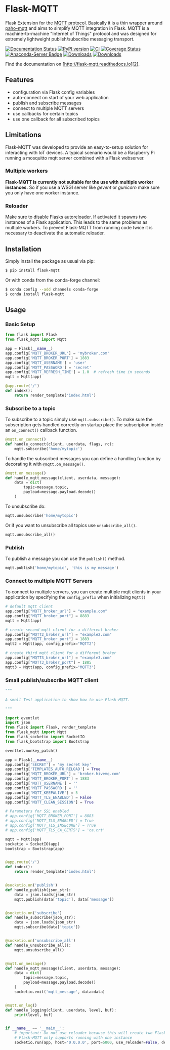 # Flask-MQTT

Flask Extension for the [MQTT protocol][1]. Basically it is a thin wrapper
around [paho-mqtt][0] and aims to simplify MQTT integration in Flask. MQTT is a
machine-to-machine "Internet of Things" protocol and was designed for extremely
lightweight publish/subscribe messaging transport.

[![Documentation Status](https://readthedocs.org/projects/flask-mqtt/badge/?version=latest)](http://flask-mqtt.readthedocs.io/en/latest/?badge=latest)
[![PyPI version](https://badge.fury.io/py/Flask-MQTT.svg)](https://badge.fury.io/py/Flask-MQTT)
[![CI](https://github.com/stlehmann/Flask-MQTT/actions/workflows/ci.yml/badge.svg)](https://github.com/stlehmann/Flask-MQTT/actions/workflows/ci.yml)
[![Coverage Status](https://coveralls.io/repos/github/stlehmann/Flask-MQTT/badge.svg?branch=master)](https://coveralls.io/github/stlehmann/Flask-MQTT?branch=master)
[![Anaconda-Server Badge](https://anaconda.org/conda-forge/flask-mqtt/badges/installer/conda.svg)](https://conda.anaconda.org/conda-forge)
[![Downloads](https://pepy.tech/badge/flask-mqtt)](https://pepy.tech/project/flask-mqtt)
[![Downloads](https://pepy.tech/badge/flask-mqtt/week)](https://pepy.tech/project/flask-mqtt/week)

Find the documentation on [http://flask-mqtt.readthedocs.io][2].

## Features

* configuration via Flask config variables
* auto-connect on start of your web application
* publish and subscribe messages
* connect to multiple MQTT servers
* use callbacks for certain topics
* use one callback for all subscribed topics

## Limitations

Flask-MQTT was developed to provide an easy-to-setup solution for interacting
with IoT devices. A typical scenario would be a Raspberry Pi running a
mosquitto mqtt server combined with a Flask webserver.

### Multiple workers

**Flask-MQTT is currently not suitable for the use with multiple worker
instances.** So if you use a WSGI server like *gevent* or *gunicorn* make sure
you only have one worker instance.

### Reloader

Make sure to disable Flasks autoreloader. If activated it spawns two
instances of a Flask application. This leads to the same problems as multiple
workers. To prevent Flask-MQTT from running code twice it is necessary to
deactivate the automatic reloader.

## Installation

Simply install the package as usual via pip:

```bash
$ pip install flask-mqtt
```

Or with conda from the conda-forge channel:

```bash
$ conda config --add channels conda-forge
$ conda install flask-mqtt
```

## Usage

### Basic Setup

```python
from flask import Flask
from flask_mqtt import Mqtt

app = Flask(__name__)
app.config['MQTT_BROKER_URL'] = 'mybroker.com'
app.config['MQTT_BROKER_PORT'] = 1883
app.config['MQTT_USERNAME'] = 'user'
app.config['MQTT_PASSWORD'] = 'secret'
app.config['MQTT_REFRESH_TIME'] = 1.0  # refresh time in seconds
mqtt = Mqtt(app)

@app.route('/')
def index():
    return render_template('index.html')

```

### Subscribe to a topic

To subscribe to a topic simply use `mqtt.subscribe()`. To make sure the
subscription gets handled correctly on startup place the subscription inside
an `on_connect()` callback function.

```python
@mqtt.on_connect()
def handle_connect(client, userdata, flags, rc):
    mqtt.subscribe('home/mytopic')
```

To handle the subscribed messages you can define a handling function by
decorating it with `@mqtt.on_message()`.

```python
@mqtt.on_message()
def handle_mqtt_message(client, userdata, message):
    data = dict(
        topic=message.topic,
        payload=message.payload.decode()
    )
```

To unsubscribe do:

```python
mqtt.unsubscribe('home/mytopic')
```

Or if you want to unsubscribe all topics use `unsubscribe_all()`.

```python
mqtt.unsubscribe_all()
```

### Publish

To publish a message you can use the `publish()` method.

```python
mqtt.publish('home/mytopic', 'this is my message')
```

### Connect to multiple MQTT Servers

To connect to multiple servers, you can create multiple mqtt clients in your application by specifying the ```config_prefix``` when initializing ```Mqtt()```

```python
# default mqtt client
app.config["MQTT_broker_url"] = "example.com"
app.config["MQTT_broker_port"] = 8883
mqtt = Mqtt(app)

# create second mqtt client for a different broker 
app.config["MQTT2_broker_url"] = "example2.com"
app.config["MQTT_broker_port"] = 1883
mqtt2 = Mqtt(app, config_prefix="MQTT2")

# create third mqtt client for a different broker 
app.config["MQTT3_broker_url"] = "example3.com"
app.config["MQTT3_broker_port"] = 1885
mqtt3 = Mqtt(app, config_prefix="MQTT3")
```

### Small publish/subscribe MQTT client

```python
"""

A small Test application to show how to use Flask-MQTT.

"""

import eventlet
import json
from flask import Flask, render_template
from flask_mqtt import Mqtt
from flask_socketio import SocketIO
from flask_bootstrap import Bootstrap

eventlet.monkey_patch()

app = Flask(__name__)
app.config['SECRET'] = 'my secret key'
app.config['TEMPLATES_AUTO_RELOAD'] = True
app.config['MQTT_BROKER_URL'] = 'broker.hivemq.com'
app.config['MQTT_BROKER_PORT'] = 1883
app.config['MQTT_USERNAME'] = ''
app.config['MQTT_PASSWORD'] = ''
app.config['MQTT_KEEPALIVE'] = 5
app.config['MQTT_TLS_ENABLED'] = False
app.config['MQTT_CLEAN_SESSION'] = True

# Parameters for SSL enabled
# app.config['MQTT_BROKER_PORT'] = 8883
# app.config['MQTT_TLS_ENABLED'] = True
# app.config['MQTT_TLS_INSECURE'] = True
# app.config['MQTT_TLS_CA_CERTS'] = 'ca.crt'

mqtt = Mqtt(app)
socketio = SocketIO(app)
bootstrap = Bootstrap(app)


@app.route('/')
def index():
    return render_template('index.html')


@socketio.on('publish')
def handle_publish(json_str):
    data = json.loads(json_str)
    mqtt.publish(data['topic'], data['message'])


@socketio.on('subscribe')
def handle_subscribe(json_str):
    data = json.loads(json_str)
    mqtt.subscribe(data['topic'])


@socketio.on('unsubscribe_all')
def handle_unsubscribe_all():
    mqtt.unsubscribe_all()


@mqtt.on_message()
def handle_mqtt_message(client, userdata, message):
    data = dict(
        topic=message.topic,
        payload=message.payload.decode()
    )
    socketio.emit('mqtt_message', data=data)


@mqtt.on_log()
def handle_logging(client, userdata, level, buf):
    print(level, buf)


if __name__ == '__main__':
    # important: Do not use reloader because this will create two Flask instances.
    # Flask-MQTT only supports running with one instance
    socketio.run(app, host='0.0.0.0', port=5000, use_reloader=False, debug=False)

```

[0]: https://github.com/eclipse/paho.mqtt.python
[1]: http://mqtt.org/
[2]: http://flask-mqtt.readthedocs.io/en/latest/
